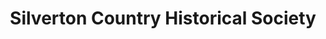 ---
layout: repo
title: "Silverton Country Historical Society"
id: 25340
permalink: repos/25340/
---
